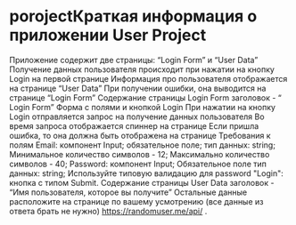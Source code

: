 # porojectКраткая информация о приложении User Project
Приложение содержит две страницы: “Login Form” и “User Data”
Получение данных пользователя происходит при нажатии на кнопку Login  на первой странице
Информация про пользователя отображается на странице “User Data”
При получении ошибки, она выводится на странице “Login Form”
Содержание страницы Login Form
заголовок - “ Login Form”
Форма с полями и кнопкой Login
При нажатии на кнопку Login отправляется запрос на получение данных пользователя
Во время запроса отображается спиннер на странице
Если пришла ошибка, то она должна быть отображена на странице
Требования к полям
Email:
компонент Input;
обязательное поле;
тип данных: string;
Минимальное количество символов - 12;
Максимально количество символов - 40;
Password:
компонент Input;
Обязательное поле
тип данных: string;
Используйте типовую валидацию для password
"Login":
кнопка с типом Submit.
Содержание страницы User Data
заголовок - “Имя пользователя, которое вы получите”
Остальные данные расположите на странице по вашему усмотрению (все данные из ответа брать не нужно)
https://randomuser.me/api/ .